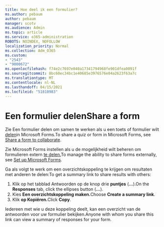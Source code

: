 ```yaml
---
title: Hoe deel ik een formulier?
ms.author: pebaum
author: pebaum
manager: scotv
ms.audience: Admin
ms.topic: article
ms.service: o365-administration
ROBOTS: NOINDEX, NOFOLLOW
localization_priority: Normal
ms.collection: Adm_O365
ms.custom:
- "2543"
- "9000672"
ms.openlocfilehash: f74e2c7697e040a17341794968fe901dfea0091f
ms.sourcegitcommit: 8bc60ec34bc1e40685e3976576e04a2623f63a7c
ms.translationtype: MT
ms.contentlocale: nl-NL
ms.lasthandoff: 04/15/2021
ms.locfileid: "51810983"
---
```

# <a name="share-a-form"></a><span data-ttu-id="428f8-102">Een formulier delen</span><span class="sxs-lookup"><span data-stu-id="428f8-102">Share a form</span></span>

<span data-ttu-id="428f8-103">Zie Een formulier delen om samen te werken als u een toets of formulier wilt [delen](https://support.office.com/article/Share-a-form-to-collaborate-d5bb5cf0-8401-4c15-bb8c-8e108cd7e69b)in Microsoft Forms.</span><span class="sxs-lookup"><span data-stu-id="428f8-103">To share a quiz or form in Microsoft Forms, see [Share a form to collaborate](https://support.office.com/article/Share-a-form-to-collaborate-d5bb5cf0-8401-4c15-bb8c-8e108cd7e69b).</span></span>

<span data-ttu-id="428f8-104">Zie Microsoft Forms instellen als u de mogelijkheid wilt beheren om formulieren extern [te delen.](https://support.office.com/article/set-up-microsoft-forms-cc52287a-4550-464d-9a1b-457bf9df2240)</span><span class="sxs-lookup"><span data-stu-id="428f8-104">To manage the ability to share forms externally, see [Set up Microsoft Forms](https://support.office.com/article/set-up-microsoft-forms-cc52287a-4550-464d-9a1b-457bf9df2240).</span></span> 

<span data-ttu-id="428f8-105">Ga als volgt te werk om een overzichtskoppeling te krijgen om resultaten met anderen te delen:</span><span class="sxs-lookup"><span data-stu-id="428f8-105">To get a summary link to share results with others:</span></span>

1. <span data-ttu-id="428f8-106">Klik op het tabblad Antwoorden op de knop drie **puntjes** (**...**).</span><span class="sxs-lookup"><span data-stu-id="428f8-106">On the **Responses** tab, click the ellipses button (**...**).</span></span>
3. <span data-ttu-id="428f8-107">Kies **Een overzichtskoppeling maken.**</span><span class="sxs-lookup"><span data-stu-id="428f8-107">Choose **Create a summary link**.</span></span>
4. <span data-ttu-id="428f8-108">Klik **op Kopiëren.**</span><span class="sxs-lookup"><span data-stu-id="428f8-108">Click **Copy**.</span></span>

<span data-ttu-id="428f8-109">Iedereen met wie u deze koppeling deelt, kan een overzicht van de antwoorden voor uw formulier bekijken.</span><span class="sxs-lookup"><span data-stu-id="428f8-109">Anyone with whom you share this link can view a summary of responses for your form.</span></span>